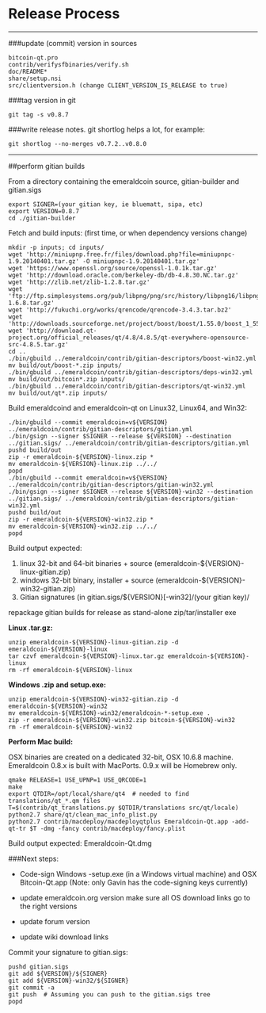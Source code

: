 Release Process
====================

* * *

###update (commit) version in sources


	bitcoin-qt.pro
	contrib/verifysfbinaries/verify.sh
	doc/README*
	share/setup.nsi
	src/clientversion.h (change CLIENT_VERSION_IS_RELEASE to true)

###tag version in git

	git tag -s v0.8.7

###write release notes. git shortlog helps a lot, for example:

	git shortlog --no-merges v0.7.2..v0.8.0

* * *

##perform gitian builds

 From a directory containing the emeraldcoin source, gitian-builder and gitian.sigs
  
	export SIGNER=(your gitian key, ie bluematt, sipa, etc)
	export VERSION=0.8.7
	cd ./gitian-builder

 Fetch and build inputs: (first time, or when dependency versions change)

	mkdir -p inputs; cd inputs/
	wget 'http://miniupnp.free.fr/files/download.php?file=miniupnpc-1.9.20140401.tar.gz' -O miniupnpc-1.9.20140401.tar.gz'
	wget 'https://www.openssl.org/source/openssl-1.0.1k.tar.gz'
	wget 'http://download.oracle.com/berkeley-db/db-4.8.30.NC.tar.gz'
	wget 'http://zlib.net/zlib-1.2.8.tar.gz'
	wget 'ftp://ftp.simplesystems.org/pub/libpng/png/src/history/libpng16/libpng-1.6.8.tar.gz'
	wget 'http://fukuchi.org/works/qrencode/qrencode-3.4.3.tar.bz2'
	wget 'http://downloads.sourceforge.net/project/boost/boost/1.55.0/boost_1_55_0.tar.bz2'
	wget 'http://download.qt-project.org/official_releases/qt/4.8/4.8.5/qt-everywhere-opensource-src-4.8.5.tar.gz'
	cd ..
	./bin/gbuild ../emeraldcoin/contrib/gitian-descriptors/boost-win32.yml
	mv build/out/boost-*.zip inputs/
	./bin/gbuild ../emeraldcoin/contrib/gitian-descriptors/deps-win32.yml
	mv build/out/bitcoin*.zip inputs/
	./bin/gbuild ../emeraldcoin/contrib/gitian-descriptors/qt-win32.yml
	mv build/out/qt*.zip inputs/

 Build emeraldcoind and emeraldcoin-qt on Linux32, Linux64, and Win32:
  
	./bin/gbuild --commit emeraldcoin=v${VERSION} ../emeraldcoin/contrib/gitian-descriptors/gitian.yml
	./bin/gsign --signer $SIGNER --release ${VERSION} --destination ../gitian.sigs/ ../emeraldcoin/contrib/gitian-descriptors/gitian.yml
	pushd build/out
	zip -r emeraldcoin-${VERSION}-linux.zip *
	mv emeraldcoin-${VERSION}-linux.zip ../../
	popd
	./bin/gbuild --commit emeraldcoin=v${VERSION} ../emeraldcoin/contrib/gitian-descriptors/gitian-win32.yml
	./bin/gsign --signer $SIGNER --release ${VERSION}-win32 --destination ../gitian.sigs/ ../emeraldcoin/contrib/gitian-descriptors/gitian-win32.yml
	pushd build/out
	zip -r emeraldcoin-${VERSION}-win32.zip *
	mv emeraldcoin-${VERSION}-win32.zip ../../
	popd

  Build output expected:

  1. linux 32-bit and 64-bit binaries + source (emeraldcoin-${VERSION}-linux-gitian.zip)
  2. windows 32-bit binary, installer + source (emeraldcoin-${VERSION}-win32-gitian.zip)
  3. Gitian signatures (in gitian.sigs/${VERSION}[-win32]/(your gitian key)/

repackage gitian builds for release as stand-alone zip/tar/installer exe

**Linux .tar.gz:**

	unzip emeraldcoin-${VERSION}-linux-gitian.zip -d emeraldcoin-${VERSION}-linux
	tar czvf emeraldcoin-${VERSION}-linux.tar.gz emeraldcoin-${VERSION}-linux
	rm -rf emeraldcoin-${VERSION}-linux

**Windows .zip and setup.exe:**

	unzip emeraldcoin-${VERSION}-win32-gitian.zip -d emeraldcoin-${VERSION}-win32
	mv emeraldcoin-${VERSION}-win32/emeraldcoin-*-setup.exe .
	zip -r emeraldcoin-${VERSION}-win32.zip bitcoin-${VERSION}-win32
	rm -rf emeraldcoin-${VERSION}-win32

**Perform Mac build:**

  OSX binaries are created on a dedicated 32-bit, OSX 10.6.8 machine.
  Emeraldcoin 0.8.x is built with MacPorts.  0.9.x will be Homebrew only.

	qmake RELEASE=1 USE_UPNP=1 USE_QRCODE=1
	make
	export QTDIR=/opt/local/share/qt4  # needed to find translations/qt_*.qm files
	T=$(contrib/qt_translations.py $QTDIR/translations src/qt/locale)
	python2.7 share/qt/clean_mac_info_plist.py
	python2.7 contrib/macdeploy/macdeployqtplus Emeraldcoin-Qt.app -add-qt-tr $T -dmg -fancy contrib/macdeploy/fancy.plist

 Build output expected: Emeraldcoin-Qt.dmg

###Next steps:

* Code-sign Windows -setup.exe (in a Windows virtual machine) and
  OSX Bitcoin-Qt.app (Note: only Gavin has the code-signing keys currently)

* update emeraldcoin.org version
  make sure all OS download links go to the right versions

* update forum version

* update wiki download links

Commit your signature to gitian.sigs:

	pushd gitian.sigs
	git add ${VERSION}/${SIGNER}
	git add ${VERSION}-win32/${SIGNER}
	git commit -a
	git push  # Assuming you can push to the gitian.sigs tree
	popd

